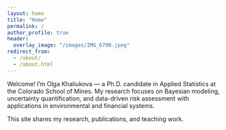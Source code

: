 ```yaml
---
layout: home
title: "Home"
permalink: /
author_profile: true
header:
  overlay_image: "/images/IMG_6700.jpeg"
redirect_from: 
  - /about/
  - /about.html
---
```


Welcome! I’m Olga Khaliukova — a Ph.D. candidate in Applied Statistics at the Colorado School of Mines.
My research focuses on Bayesian modeling, uncertainty quantification, and data-driven risk assessment
with applications in environmental and financial systems.

This site shares my research, publications, and teaching work.
